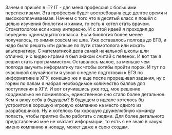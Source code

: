   Зачем я пришёл в IT? IT - для меня профессия с большими перспективами. Эта профессия будет востребована еще долгое время и высокооплачиваемая.
  Начнем с того что в десятый класс я пошёл с целью изучения биологии и химии, то есть я хотел стать врачом. Стоматологом если кому интересно. И с этой идеей я проходил до середины одиннадцатого класса. Если биология более менее получалось, то химия совсем не шла. Уже оставалось полгода до ЕГЭ, и надо было решать ити дальше по пути стамотолога или искать альтернативу. С математикой дела самай начальной школы шли отлично, и с видео играми я был знаком считай с пеленок. И вот так я решил стать программистом. Оставалось малое, за меньше чем полгода выучить информатику так чтобы хотябы пройти порок. И тут по счасливой случайности я узнал о неделе подготовки к ЕГЭ по информатике в ХГУ, конешно же я еще после прорешивал задания, ну с горем по палам я набрал необходимое количество баллов для поступления в ХГУ. И вот отучившись уже год, мое решение кординально не поминялось, единственное оно стало более детальное.
  Кем я вижу себя в будущем? В будущем в идеале хотелось бы устроится в хорошую игровую компанию на место одного из разрабодчиков. Ну и хотелось бы хорошую дружелюбную команду попасть, чтобы приятно было работать с людми. Для более детального представления мне не хватает информации, то есть я не знаю в какую имено компанию я нопаду, может даже я свою  создам.
